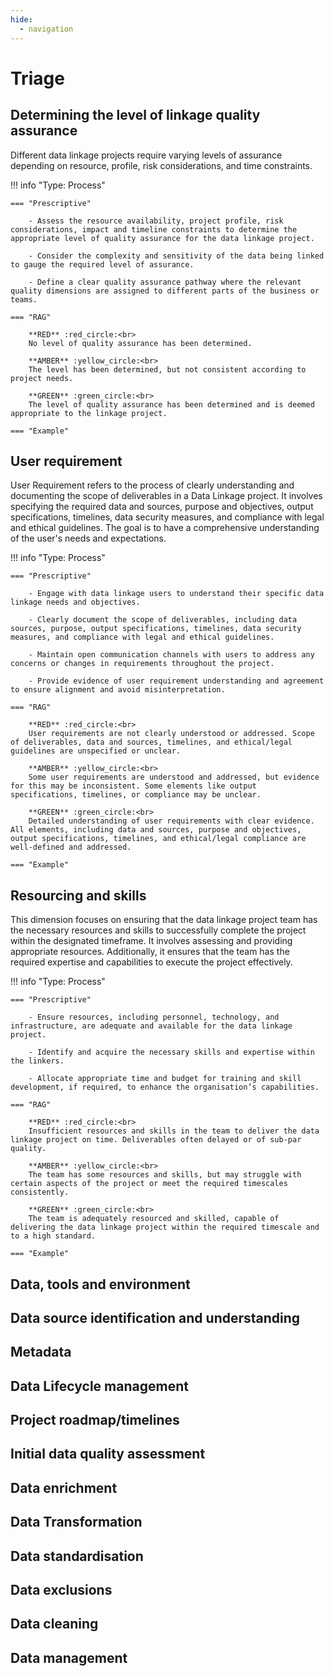 ```yaml
---
hide:
  - navigation
---
```


# Triage

## Determining the level of linkage quality assurance

Different data linkage projects require varying levels of assurance depending on resource, profile, risk considerations, and time constraints.

!!! info "Type: Process"

    === "Prescriptive"

        - Assess the resource availability, project profile, risk considerations, impact and timeline constraints to determine the appropriate level of quality assurance for the data linkage project.

        - Consider the complexity and sensitivity of the data being linked to gauge the required level of assurance.

        - Define a clear quality assurance pathway where the relevant quality dimensions are assigned to different parts of the business or teams.

    === "RAG"

        **RED** :red_circle:<br>
        No level of quality assurance has been determined.

        **AMBER** :yellow_circle:<br>
        The level has been determined, but not consistent according to project needs.

        **GREEN** :green_circle:<br>
        The level of quality assurance has been determined and is deemed appropriate to the linkage project.

    === "Example"

## User requirement

User Requirement refers to the process of clearly understanding and documenting the scope of deliverables in a Data Linkage project. It involves specifying the required data and sources, purpose and objectives, output specifications, timelines, data security measures, and compliance with legal and ethical guidelines. The goal is to have a comprehensive understanding of the user's needs and expectations.

!!! info "Type: Process"

    === "Prescriptive"

        - Engage with data linkage users to understand their specific data linkage needs and objectives.

        - Clearly document the scope of deliverables, including data sources, purpose, output specifications, timelines, data security measures, and compliance with legal and ethical guidelines.

        - Maintain open communication channels with users to address any concerns or changes in requirements throughout the project.

        - Provide evidence of user requirement understanding and agreement to ensure alignment and avoid misinterpretation.

    === "RAG"

        **RED** :red_circle:<br>
        User requirements are not clearly understood or addressed. Scope of deliverables, data and sources, timelines, and ethical/legal guidelines are unspecified or unclear.

        **AMBER** :yellow_circle:<br>
        Some user requirements are understood and addressed, but evidence for this may be inconsistent. Some elements like output specifications, timelines, or compliance may be unclear.

        **GREEN** :green_circle:<br>
        Detailed understanding of user requirements with clear evidence. All elements, including data and sources, purpose and objectives, output specifications, timelines, and ethical/legal compliance are well-defined and addressed.

    === "Example"

## Resourcing and skills

This dimension focuses on ensuring that the data linkage project team has the necessary resources and skills to successfully complete the project within the designated timeframe. It involves assessing and providing appropriate resources. Additionally, it ensures that the team has the required expertise and capabilities to execute the project effectively.

!!! info "Type: Process"

    === "Prescriptive"

        - Ensure resources, including personnel, technology, and infrastructure, are adequate and available for the data linkage project.

        - Identify and acquire the necessary skills and expertise within the linkers.

        - Allocate appropriate time and budget for training and skill development, if required, to enhance the organisation’s capabilities.

    === "RAG"

        **RED** :red_circle:<br>
        Insufficient resources and skills in the team to deliver the data linkage project on time. Deliverables often delayed or of sub-par quality.

        **AMBER** :yellow_circle:<br>
        The team has some resources and skills, but may struggle with certain aspects of the project or meet the required timescales consistently.

        **GREEN** :green_circle:<br>
        The team is adequately resourced and skilled, capable of delivering the data linkage project within the required timescale and to a high standard.

    === "Example"

## Data, tools and environment

## Data source identification and understanding

## Metadata

## Data Lifecycle management

## Project roadmap/timelines

## Initial data quality assessment

## Data enrichment

## Data Transformation

## Data standardisation

## Data exclusions

## Data cleaning

## Data management
